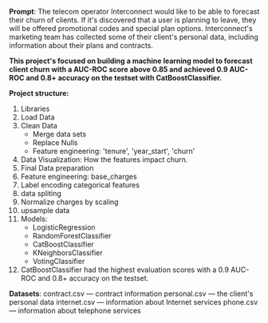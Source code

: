 **Prompt**: The telecom operator Interconnect would like to be able to forecast their churn of clients. If it's discovered that a user is planning to leave, they will be offered promotional codes and special plan options. Interconnect's marketing team has collected some of their client's personal data, including information about their plans and contracts.

**This project's focused on building a machine learning model to forecast client churn with a AUC-ROC score above 0.85 and achieved 0.9 AUC-ROC and 0.8+ accuracy on the testset with CatBoostClassifier.**

**Project structure:**
1. Libraries
2. Load Data
3. Clean Data
   * Merge data sets
   * Replace Nulls
   * Feature engineering: 'tenure', 'year_start', 'churn'
4. Data Visualization: How the features impact churn.
5. Final Data preparation
  1. Feature engineering: base_charges
  2. Label encoding categorical features
  3. data spliting
  4. Normalize charges by scaling
  5. upsample data
7. Models:
   * LogisticRegression
   * RandomForestClassifier 
   * CatBoostClassifier
   * KNeighborsClassifier
   * VotingClassifier
9. CatBoostClassifier had the highest evaluation scores with a 0.9 AUC-ROC and 0.8+ accuracy on the testset. 


**Datasets**:
  contract.csv — contract information
  personal.csv — the client's personal data
  internet.csv — information about Internet services
  phone.csv — information about telephone services
